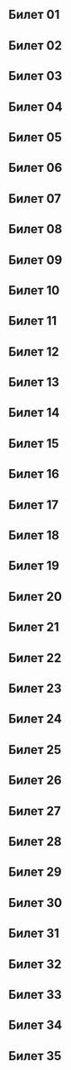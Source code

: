 ## Билет 01
## Билет 02
## Билет 03
## Билет 04
## Билет 05
## Билет 06
## Билет 07
## Билет 08
## Билет 09
## Билет 10
## Билет 11
## Билет 12
## Билет 13
## Билет 14
## Билет 15
## Билет 16
## Билет 17
## Билет 18
## Билет 19
## Билет 20
## Билет 21
## Билет 22
## Билет 23
## Билет 24
## Билет 25
## Билет 26
## Билет 27
## Билет 28
## Билет 29
## Билет 30
## Билет 31
## Билет 32
## Билет 33
## Билет 34
## Билет 35
